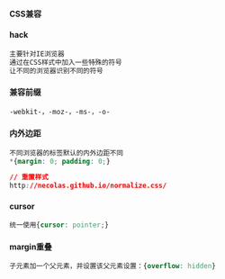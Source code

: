 #### CSS兼容

#### hack

```css
主要针对IE浏览器
通过在CSS样式中加入一些特殊的符号
让不同的浏览器识别不同的符号
```

#### 兼容前缀

```css
-webkit-，-moz-，-ms-，-o-
```

#### 内外边距

```css
不同浏览器的标签默认的内外边距不同
*{margin: 0; padding: 0;}
```

```css
// 重置样式
http://necolas.github.io/normalize.css/
```

#### cursor

```css
统一使用{cursor: pointer;}
```

#### margin重叠

```css
子元素加一个父元素，并设置该父元素设置：{overflow: hidden}
```

